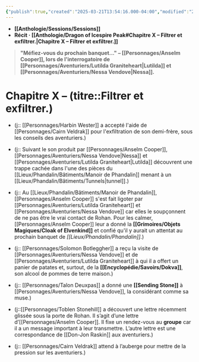 ```yaml
---
{"publish":true,"created":"2025-03-21T13:54:16.000-04:00","modified":"2025-03-21T13:54:16.000-04:00","cssclasses":""}
---
```



- **[[Anthologie/Sessions/Sessions]]**
- **Récit · [[Anthologie/Dragon of Icespire Peak#Chapitre X – Filtrer et exfiltrer.\|Chapitre X – Filtrer et exfiltrer.]]**

> **"Méfiez-vous du prochain banquet..."
> – [[Personnages/Anselm Cooper]], lors de l'interrogatoire de [[Personnages/Aventuriers/Lutilda Graniteheart\|Lutilda]] et [[Personnages/Aventuriers/Nessa Vendove\|Nessa]].**

# **Chapitre X –** (titre::**Filtrer et exfiltrer.**)

- (j:: [[Personnages/Harbin Wester]] a accepté l'aide de [[Personnages/Cairn Veldrak]] pour l'exfiltration de son demi-frère, sous les conseils des aventuriers.)

- (j:: Suivant le son produit par [[Personnages/Anselm Cooper]], [[Personnages/Aventuriers/Nessa Vendove\|Nessa]] et [[Personnages/Aventuriers/Lutilda Graniteheart\|Lutilda]] découvrent une trappe cachée dans l'une des pièces du [[Lieux/Phandalin/Bâtiments/Manoir de Phandalin]] menant à un [[Lieux/Phandalin/Bâtiments/Tunnels\|tunnel]].)

- (j:: Au [[Lieux/Phandalin/Bâtiments/Manoir de Phandalin]], [[Personnages/Anselm Cooper]] s'est fait ligoter par [[Personnages/Aventuriers/Lutilda Graniteheart]] et [[Personnages/Aventuriers/Nessa Vendove]] car elles le soupçonnent de ne pas être le vrai contact de Rohan. Pour les calmer, [[Personnages/Anselm Cooper]] leur a donné la **[[Grimoires/Objets Magiques/Cloak of Elvenkind]]** et confié qu'il y aurait un attentat au prochain banquet de *[[Lieux/Phandalin/Phandalin]]*.)

- (j:: [[Personnages/Solomon Botleggher]] a reçu la visite de [[Personnages/Aventuriers/Nessa Vendove]] et de [[Personnages/Aventuriers/Lutilda Graniteheart]] à qui il a offert un panier de patates et, surtout, de la **[[Encyclopédie/Savoirs/Dokva]]**, son alcool de pommes de terre maison.)

- (j:: [[Personnages/Talon Deuxpas]] a donné une **[[Sending Stone]]** à [[Personnages/Aventuriers/Nessa Vendove]], la considérant comme sa muse.)

- (j::[[Personnages/Toblen Stonehill]] a découvert une lettre récemment glissée sous la porte de Rohan. Il s’agit d’une lettre d’[[Personnages/Anselm Cooper]]. Il fixe un rendez-vous au **groupe** car il a un message important à leur transmettre. L’autre lettre est une correspondance de [[Don-Jon Raskin]] aux aventuriers.)

- (j:: [[Personnages/Cairn Veldrak]] attend à l’auberge pour mettre de la pression sur les aventuriers.)
